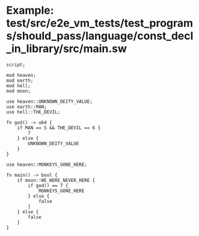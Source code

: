 # Example: test/src/e2e_vm_tests/test_programs/should_pass/language/const_decl_in_library/src/main.sw

```sway
script;

mod heaven;
mod earth;
mod hell;
mod moon;

use heaven::UNKNOWN_DEITY_VALUE;
use earth::MAN;
use hell::THE_DEVIL;

fn god() -> u64 {
    if MAN == 5 && THE_DEVIL == 6 {
        7
    } else {
        UNKNOWN_DEITY_VALUE
    }
}

use heaven::MONKEYS_GONE_HERE;

fn main() -> bool {
    if moon::WE_WERE_NEVER_HERE {
        if god() == 7 {
            MONKEYS_GONE_HERE
        } else {
            false
        }
    } else {
        false
    }
}

```
